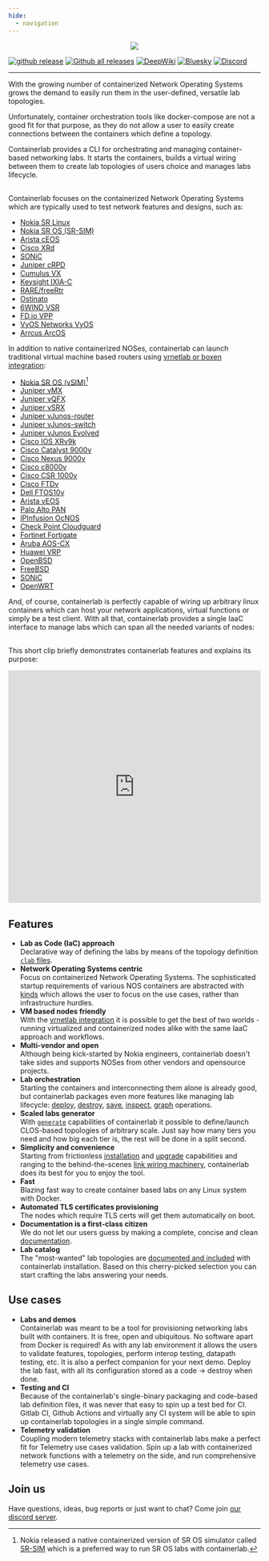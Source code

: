 ```yaml
---
hide:
  - navigation
---
```

<p align=center><a href="https://containerlab.dev"><img src=images/containerlab_export_white_ink.svg?sanitize=true/></a></p>

[![github release](https://img.shields.io/github/release/srl-labs/containerlab.svg?style=flat-square&color=00c9ff&labelColor=bec8d2)](https://github.com/srl-labs/containerlab/releases/)
[![Github all releases](https://img.shields.io/github/downloads/srl-labs/containerlab/total.svg?style=flat-square&color=00c9ff&labelColor=bec8d2)](https://github.com/srl-labs/containerlab/releases/)
[![DeepWiki](https://img.shields.io/badge/deepwiki-1DA1F2?logo=wikipedia&style=flat-square&color=00c9ff&labelColor=bec8d2&logoColor=black)](https://deepwiki.com/srl-labs/containerlab)
[![Bluesky](https://img.shields.io/badge/follow-containerlab-1DA1F2?logo=bluesky&style=flat-square&color=00c9ff&labelColor=bec8d2)](https://bsky.app/profile/containerlab.dev)
[![Discord](https://img.shields.io/discord/860500297297821756?style=flat-square&label=discord&logo=discord&color=00c9ff&labelColor=bec8d2)](https://discord.gg/vAyddtaEV9)

---

With the growing number of containerized Network Operating Systems grows the demand to easily run them in the user-defined, versatile lab topologies.

Unfortunately, container orchestration tools like docker-compose are not a good fit for that purpose, as they do not allow a user to easily create connections between the containers which define a topology.

Containerlab provides a CLI for orchestrating and managing container-based networking labs. It starts the containers, builds a virtual wiring between them to create lab topologies of users choice and manages labs lifecycle.

<div class="mxgraph" style="max-width:100%;border:1px solid transparent;margin:0 auto; display:block;" data-mxgraph="{&quot;page&quot;:0,&quot;zoom&quot;:2,&quot;highlight&quot;:&quot;#0000ff&quot;,&quot;nav&quot;:true,&quot;check-visible-state&quot;:true,&quot;resize&quot;:true,&quot;url&quot;:&quot;https://raw.githubusercontent.com/srl-labs/containerlab/diagrams/index.md&quot;}"></div>

Containerlab focuses on the containerized Network Operating Systems which are typically used to test network features and designs, such as:

* [Nokia SR Linux](manual/kinds/srl.md)
* [Nokia SR OS (SR-SIM)](manual/kinds/sros.md)
* [Arista cEOS](manual/kinds/ceos.md)
* [Cisco XRd](manual/kinds/xrd.md)
* [SONiC](manual/kinds/sonic-vs.md)
* [Juniper cRPD](manual/kinds/crpd.md)
* [Cumulus VX](manual/kinds/cvx.md)
* [Keysight IXIA-C](manual/kinds/keysight_ixia-c-one.md)
* [RARE/freeRtr](manual/kinds/rare-freertr.md)
* [Ostinato](manual/kinds/ostinato.md)
* [6WIND VSR](manual/kinds/6wind_vsr.md)
* [FD.io VPP](manual/kinds/fdio_vpp.md)
* [VyOS Networks VyOS](manual/kinds/vyosnetworks_vyos.md)
* [Arrcus ArcOS](manual/kinds/arrcus_arcos.md)

In addition to native containerized NOSes, containerlab can launch traditional virtual machine based routers using [vrnetlab or boxen integration](manual/vrnetlab.md):

* [Nokia SR OS (vSIM)](manual/kinds/vr-sros.md)[^1]
* [Juniper vMX](manual/kinds/vr-vmx.md)
* [Juniper vQFX](manual/kinds/vr-vqfx.md)
* [Juniper vSRX](manual/kinds/vr-vsrx.md)
* [Juniper vJunos-router](manual/kinds/vr-vjunosrouter.md)
* [Juniper vJunos-switch](manual/kinds/vr-vjunosswitch.md)
* [Juniper vJunos Evolved](manual/kinds/vr-vjunosevolved.md)
* [Cisco IOS XRv9k](manual/kinds/vr-xrv9k.md)
* [Cisco Catalyst 9000v](manual/kinds/vr-cat9kv.md)
* [Cisco Nexus 9000v](manual/kinds/vr-n9kv.md)
* [Cisco c8000v](manual/kinds/vr-c8000v.md)
* [Cisco CSR 1000v](manual/kinds/vr-csr.md)
* [Cisco FTDv](manual/kinds/vr-ftdv.md)
* [Dell FTOS10v](manual/kinds/vr-ftosv.md)
* [Arista vEOS](manual/kinds/vr-veos.md)
* [Palo Alto PAN](manual/kinds/vr-pan.md)
* [IPInfusion OcNOS](manual/kinds/ipinfusion-ocnos.md)
* [Check Point Cloudguard](manual/kinds/checkpoint_cloudguard.md)
* [Fortinet Fortigate](manual/kinds/fortinet_fortigate.md)
* [Aruba AOS-CX](manual/kinds/vr-aoscx.md)
* [Huawei VRP](manual/kinds/huawei_vrp.md)
* [OpenBSD](manual/kinds/openbsd.md)
* [FreeBSD](manual/kinds/freebsd.md)
* [SONiC](manual/kinds/sonic-vm.md)
* [OpenWRT](manual/kinds/openwrt.md)

And, of course, containerlab is perfectly capable of wiring up arbitrary linux containers which can host your network applications, virtual functions or simply be a test client. With all that, containerlab provides a single IaaC interface to manage labs which can span all the needed variants of nodes:

<div class="mxgraph" style="max-width:100%;border:1px solid transparent;margin:0 auto; display:block;" data-mxgraph="{&quot;page&quot;:1,&quot;zoom&quot;:1.5,&quot;highlight&quot;:&quot;#0000ff&quot;,&quot;nav&quot;:true,&quot;check-visible-state&quot;:true,&quot;resize&quot;:true,&quot;url&quot;:&quot;https://raw.githubusercontent.com/srl-labs/containerlab/diagrams/index.md&quot;}"></div>

This short clip briefly demonstrates containerlab features and explains its purpose:

<iframe type="text/html"
    width="100%"
    height="465"
    src="https://www.youtube.com/embed/xdi7rwdJgkg"
    frameborder="0">
</iframe>

## Features

* **Lab as Code (IaC) approach**  
    Declarative way of defining the labs by means of the topology definition [`clab` files](manual/topo-def-file.md).
* **Network Operating Systems centric**  
    Focus on containerized Network Operating Systems. The sophisticated startup requirements of various NOS containers are abstracted with [kinds](manual/kinds/index.md) which allows the user to focus on the use cases, rather than infrastructure hurdles.
* **VM based nodes friendly**  
    With the [vrnetlab integration](manual/vrnetlab.md) it is possible to get the best of two worlds - running virtualized and containerized nodes alike with the same IaaC approach and workflows.
* **Multi-vendor and open**  
    Although being kick-started by Nokia engineers, containerlab doesn't take sides and supports NOSes from other vendors and opensource projects.
* **Lab orchestration**  
    Starting the containers and interconnecting them alone is already good, but containerlab packages even more features like managing lab lifecycle: [deploy](cmd/deploy.md), [destroy](cmd/destroy.md), [save](cmd/save.md), [inspect](cmd/inspect/index.md), [graph](cmd/graph.md) operations.
* **Scaled labs generator**  
    With [`generate`](cmd/generate.md) capabilities of containerlab it possible to define/launch CLOS-based topologies of arbitrary scale. Just say how many tiers you need and how big each tier is, the rest will be done in a split second.
* **Simplicity and convenience**  
    Starting from frictionless [installation](install.md) and [upgrade](install.md#upgrade) capabilities and ranging to the behind-the-scenes [link wiring machinery](manual/network.md), containerlab does its best for you to enjoy the tool.
* **Fast**  
    Blazing fast way to create container based labs on any Linux system with Docker.
* **Automated TLS certificates provisioning**  
    The nodes which require TLS certs will get them automatically on boot.
* **Documentation is a first-class citizen**  
    We do not let our users guess by making a complete, concise and clean [documentation](https://containerlab.dev).
* **Lab catalog**  
   The "most-wanted" lab topologies are [documented and included](lab-examples/lab-examples.md) with containerlab installation. Based on this cherry-picked selection you can start crafting the labs answering your needs.

## Use cases

* **Labs and demos**  
    Containerlab was meant to be a tool for provisioning networking labs built with containers. It is free, open and ubiquitous. No software apart from Docker is required!
    As with any lab environment it allows the users to validate features, topologies, perform interop testing, datapath testing, etc.
    It is also a perfect companion for your next demo. Deploy the lab fast, with all its configuration stored as a code -> destroy when done.
* **Testing and CI**  
    Because of the containerlab's single-binary packaging and code-based lab definition files, it was never that easy to spin up a test bed for CI. Gitlab CI, Github Actions and virtually any CI system will be able to spin up containerlab topologies in a single simple command.
* **Telemetry validation**  
    Coupling modern telemetry stacks with containerlab labs make a perfect fit for Telemetry use cases validation. Spin up a lab with containerized network functions with a telemetry on the side, and run comprehensive telemetry use cases.

## Join us

Have questions, ideas, bug reports or just want to chat? Come join [our discord server](https://discord.gg/vAyddtaEV9).

<script type="text/javascript" src="https://viewer.diagrams.net/js/viewer-static.min.js" async></script>

[^1]: Nokia released a native containerized version of SR OS simulator called [SR-SIM](manual/kinds/sros.md) which is a preferred way to run SR OS labs with containerlab.

